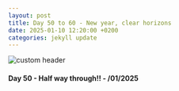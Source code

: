 ```yaml
---
layout: post
title: Day 50 to 60 - New year, clear horizons
date: 2025-01-10 12:20:00 +0200
categories: jekyll update
---
```


![custom header](https://raw.githubusercontent.com/Akirapearl/jekyll_blog/main/assets/images/maik-jonietz.jpg)

#### Day 50 - Half way through!! - /01/2025